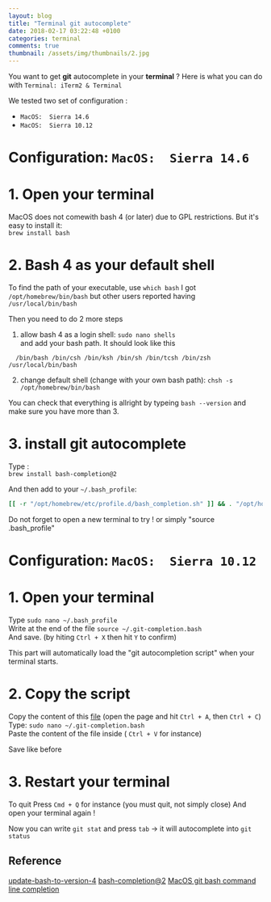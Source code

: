 ```yaml
---
layout: blog
title: "Terminal git autocomplete"
date: 2018-02-17 03:22:48 +0100
categories: terminal
comments: true
thumbnail: /assets/img/thumbnails/2.jpg
---
```


You want to get **git** autocomplete in your **terminal** ? Here is what you can do with `Terminal: iTerm2 & Terminal`

We tested two set of configuration : 
- `MacOS:  Sierra 14.6`  
- `MacOS:  Sierra 10.12`  

# Configuration:  `MacOS:  Sierra 14.6`  

# 1. Open your terminal
MacOS does not comewith bash 4 (or later) due to GPL restrictions. But it's easy to install it:  
`brew install bash`

# 2. Bash 4 as your default shell
To find the path of your executable, use  `which bash`
I got `/opt/homebrew/bin/bash` but other users reported having `/usr/local/bin/bash`

Then you need to do 2 more steps
1. allow bash 4 as a login shell:
`sudo nano shells`  
and add your bash path. It should look like this

`  
/bin/bash
/bin/csh
/bin/ksh
/bin/sh
/bin/tcsh
/bin/zsh
/usr/local/bin/bash
`

2. change default shell (change with your own bash path):
`chsh -s /opt/homebrew/bin/bash`

You can check that everything is allright by typeing `bash --version` and make sure you have more than 3.


# 3. install git autocomplete
Type :  
`brew install bash-completion@2`

And then add to your `~/.bash_profile`:  
```bash
[[ -r "/opt/homebrew/etc/profile.d/bash_completion.sh" ]] && . "/opt/homebrew/etc/profile.d/bash_completion.sh"
```

Do not forget to open a new terminal to try ! or simply "source .bash_profile"

# Configuration:  `MacOS:  Sierra 10.12`  

# 1. Open your terminal

Type `sudo nano ~/.bash_profile`  
Write at the end of the file
`source ~/.git-completion.bash`  
And save. (by hiting `Ctrl + X` then hit `Y` to confirm)

This part will automatically load the "git autocompletion script" when your terminal starts.

# 2. Copy the script

Copy the content of this [file][gist] (open the page and hit `Ctrl + A`, then `Ctrl + C`)  
Type: `sudo nano ~/.git-completion.bash`  
Paste the content of the file inside ( `Ctrl + V` for instance)

Save like before

# 3. Restart your terminal

To quit Press `Cmd + Q` for instance (you must quit, not simply close)
And open your terminal again !

Now you can write `git stat` and press `tab` -> it will autocomplete into `git status`

[gist]: https://gist.githubusercontent.com/guillim/c7cc6fe2915fbd3891338f43244bffcc/raw/bd23090594b82806f87e4c6d69689f103dfa7a85/git-completion.bash


## Reference
[update-bash-to-version-4](https://apple.stackexchange.com/questions/193411/update-bash-to-version-4-0-on-osx)
[bash-completion@2](https://formulae.brew.sh/formula/bash-completion@2)
[MacOS git bash command line completion](https://stackoverflow.com/questions/12399002/how-to-configure-git-bash-command-line-completion)
